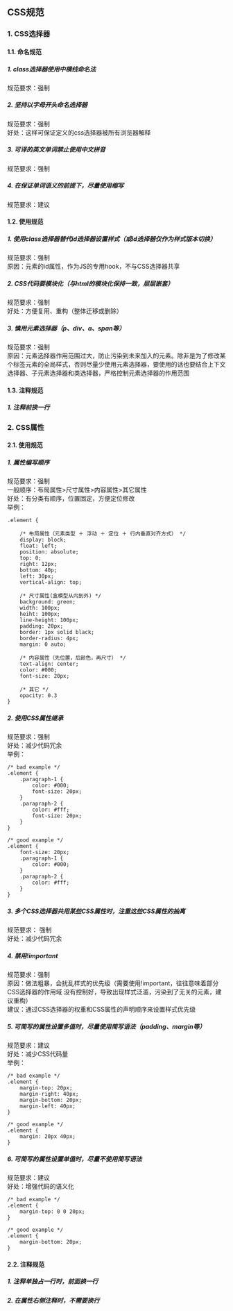 ## CSS规范
### 1. CSS选择器
#### 1.1. 命名规范
##### 1. class选择器使用中横线命名法  
规范要求：强制

##### 2. 坚持以字母开头命名选择器  
规范要求：强制  
好处：这样可保证定义的css选择器被所有浏览器解释  

##### 3. 可译的英文单词禁止使用中文拼音  
规范要求：强制 

##### 4. 在保证单词语义的前提下，尽量使用缩写  
规范要求：建议

#### 1.2. 使用规范
##### 1. 使用class选择器替代id选择器设置样式（或id选择器仅作为样式版本切换）  
规范要求：强制  
原因：元素的id属性，作为JS的专用hook，不与CSS选择器共享  

##### 2. CSS代码要模块化（与html的模块化保持一致，层层嵌套）  
规范要求：强制  
好处：方便复用、重构（整体迁移或删除）  

##### 3. 慎用元素选择器（p、div、a、span等）  
规范要求：强制  
原因：元素选择器作用范围过大，防止污染到未来加入的元素。除非是为了修改某个标签元素的全局样式，否则尽量少使用元素选择器，要使用的话也要结合上下文选择器、子元素选择器和类选择器，严格控制元素选择器的作用范围

#### 1.3. 注释规范
##### 1. 注释前换一行

### 2. CSS属性
#### 2.1. 使用规范
##### 1. 属性编写顺序  
规范要求：强制  
一般顺序：布局属性>尺寸属性>内容属性>其它属性  
好处：有分类有顺序，位置固定，方便定位修改  
举例：  

```
.element {

	/* 布局属性（元素类型 ＋ 浮动 ＋ 定位 ＋ 行内垂直对齐方式） */
	display: block;
	float: left;
	position: absolute;
	top: 0;
	right: 12px;
	bottom: 40p;
	left: 30px;
	vertical-align: top;
	
	/* 尺寸属性(盒模型从内到外) */
	background: green;
	width: 100px;
	heiht: 100px;
	line-height: 100px;
	padding: 20px;
	border: 1px solid black;
	border-radius: 4px;
	margin: 0 auto;
	
	/* 内容属性（先位置，后颜色，再尺寸） */
	text-align: center;
	color: #000;
	font-size: 20px;
	
	/* 其它 */
	opacity: 0.3
}  
```

##### 2. 使用CSS属性继承  
规范要求：强制  
好处：减少代码冗余  
举例：  

```
/* bad example */   
.element {  
	.paragraph-1 {
		color: #000;  
		font-size: 20px;  
	}  
	.parapraph-2 {
		color: #fff;  
		font-size: 20px;  
	}
}  

/* good example */  
.element {  
	font-size: 20px;  
	.paragraph-1 {
		color: #000;  
	}  
	.parapraph-2 {
		color: #fff;  
	}
}  
```

##### 3. 多个CSS选择器共用某些CSS属性时，注重这些CSS属性的抽离
规范要求： 强制  
好处：减少代码冗余

##### 4. 禁用!important  
规范要求：强制  
原因：做法粗暴，会扰乱样式的优先级（需要使用!important，往往意味着部分CSS选择器的作用域
没有控制好，导致出现样式泛滥，污染到了无关的元素，建议重构）  
建议：通过CSS选择器的权重和CSS属性的声明顺序来设置样式优先级  

##### 5. 可简写的属性设置多值时，尽量使用简写语法（padding、margin等）  
规范要求：建议  
好处：减少CSS代码量  
举例：  

```
/* bad example */   
.element {  
	margin-top: 20px;
	margin-right: 40px;
	margin-bottom: 20px;
	margin-left: 40px;
}  

/* good example */  
.element {  
	margin: 20px 40px;
}
```

##### 6. 可简写的属性设置单值时，尽量不使用简写语法  
规范要求：建议  
好处：增强代码的语义化

```
/* bad example */   
.element {  
	margin-top: 0 0 20px;
}  

/* good example */  
.element {  
	margin-bottom: 20px;
}
```

#### 2.2. 注释规范
##### 1. 注释单独占一行时，前面换一行
##### 2. 在属性右侧注释时，不需要换行
